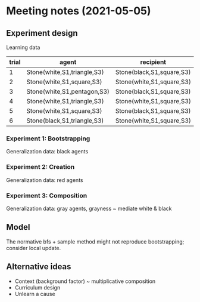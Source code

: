 # Meeting notes (2021-05-05)

## Experiment design

Learning data

| trial | agent                       | recipient                 | result                    |
|-------|-----------------------------|---------------------------|---------------------------|
| 1     | Stone(white,S1,triangle,S3) | Stone(black,S1,square,S3) | Stone(black,S1,square,S4) |
| 2     | Stone(white,S1,square,S3)   | Stone(white,S1,square,S3) | Stone(white,S1,square,S5) |
| 3     | Stone(white,S1,pentagon,S3) | Stone(black,S1,square,S3) | Stone(black,S1,square,S6) |
| 4     | Stone(white,S1,triangle,S3) | Stone(white,S1,square,S3) | Stone(white,S1,square,S4) |
| 5     | Stone(white,S1,square,S3)   | Stone(black,S1,square,S3) | Stone(black,S1,square,S5) |
| 6     | Stone(black,S1,triangle,S3) | Stone(white,S1,square,S3) | Stone(white,S1,square,S2) |

### Experiment 1: Bootstrapping

Generalization data: black agents

### Experiment 2: Creation

Generalization data: red agents

### Experiment 3: Composition

Generalization data: gray agents, grayness ~ mediate white & black

## Model

The normative bfs + sample method might not reproduce bootstrapping; consider local update.

## Alternative ideas

- Context (background factor) ~ multiplicative composition
- Curriculum design
- Unlearn a cause

